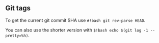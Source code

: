 ## Git tags

To get the current git commit SHA use `#!bash git rev-parse HEAD`.

You can also use the shorter version with `$!bash echo $(git log -1 --pretty=%h)`.
